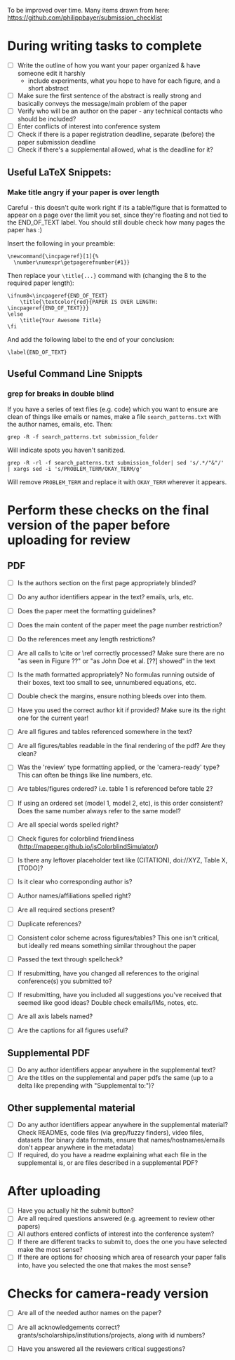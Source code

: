 To be improved over time. Many items drawn from here: https://github.com/philippbayer/submission_checklist

# During writing tasks to complete
- [ ] Write the outline of how you want your paper organized & have someone edit it harshly
	- include experiments, what you hope to have for each figure, and a short abstract
- [ ] Make sure the first sentence of the abstract is really strong and basically conveys the message/main problem of the paper
- [ ] Verify who will be an author on the paper - any technical contacts who should be included?
- [ ] Enter conflicts of interest into conference system
- [ ] Check if there is a paper registration deadline, separate (before) the paper submission deadline
- [ ] Check if there's a supplemental allowed, what is the deadline for it? 

## Useful LaTeX Snippets:

### Make title angry if your paper is over length

Careful - this doesn't quite work right if its a table/figure that is formatted to appear on a page over the limit you set, since they're floating and not tied to the END_OF_TEXT label. You should still double check how many pages the paper has :) 


Insert the following in your preamble:
```
\newcommand{\incpageref}[1]{%
  \number\numexpr\getpagerefnumber{#1}}

```
Then replace your `\title{...}` command with (changing the 8 to the required paper length):
```
\ifnum8<\incpageref{END_OF_TEXT}
    \title{\textcolor{red}{PAPER IS OVER LENGTH: \incpageref{END_OF_TEXT}}}
\else
    \title{Your Awesome Title}
\fi
```
And add the following label to the end of your conclusion:
```
\label{END_OF_TEXT}
```

## Useful Command Line Snippts

### grep for breaks in double blind
If you have a series of text files (e.g. code) which you want to ensure are clean of things like emails or names, make a file `search_patterns.txt` with the author names, emails, etc. Then:
```
grep -R -f search_patterns.txt submission_folder
```
Will indicate spots you haven't sanitized.
```
grep -R -rl -f search_patterns.txt submission_folder| sed 's/.*/"&"/' | xargs sed -i 's/PROBLEM_TERM/OKAY_TERM/g'
```
Will remove `PROBLEM_TERM` and replace it with `OKAY_TERM` wherever it appears.


# Perform these checks on the final version of the paper before uploading for review

## PDF
- [ ] Is the authors section on the first page appropriately blinded?
- [ ] Do any author identifiers appear in the text? emails, urls, etc.
- [ ] Does the paper meet the formatting guidelines?
- [ ] Does the main content of the paper meet the page number restriction?
- [ ] Do the references meet any length restrictions? 
- [ ] Are all calls to \cite or \ref correctly processed? Make sure there are no "as seen in Figure ??" or "as John Doe et al. [??] showed" in the text
- [ ] Is the math formatted appropriately? No formulas running outside of their boxes, text too small to see, unnumbered equations, etc.
- [ ] Double check the margins, ensure nothing bleeds over into them. 
- [ ] Have you used the correct author kit if provided? Make sure its the right one for the current year! 
- [ ] Are all figures and tables referenced somewhere in the text? 
- [ ] Are all figures/tables readable in the final rendering of the pdf? Are they clean?
- [ ] Was the 'review' type formatting applied, or the 'camera-ready' type? This can often be things like line numbers, etc.
- [ ] Are tables/figures ordered? i.e. table 1 is referenced before table 2?
- [ ] If using an ordered set (model 1, model 2, etc), is this order consistent? Does the same number always refer to the same model?
- [ ] Are all special words spelled right? 
- [ ] Check figures for colorblind friendliness (http://mapeper.github.io/jsColorblindSimulator/)
- [ ] Is there any leftover placeholder text like (CITATION), doi://XYZ, Table X, [TODO]?
- [ ] Is it clear who corresponding author is?
- [ ] Author names/affiliations spelled right? 
- [ ] Are all required sections present?
- [ ] Duplicate references?
- [ ] Consistent color scheme across figures/tables? This one isn't critical, but ideally red means something similar throughout the paper
- [ ] Passed the text through spellcheck?
- [ ] If resubmitting, have you changed all references to the original conference(s) you submitted to?
- [ ] If resubmitting, have you included all suggestions you've received that seemed like good ideas? Double check emails/IMs, notes, etc.
- [ ] Are all axis labels named?
- [ ] Are the captions for all figures useful?


## Supplemental PDF
- [ ] Do any author identifiers appear anywhere in the supplemental text?
- [ ] Are the titles on the supplemental and paper pdfs the same (up to a delta like prepending with "Supplemental to:")?

## Other supplemental material
- [ ] Do any author identifiers appear anywhere in the supplemental material? Check READMEs, code files (via grep/fuzzy finders), video files, datasets (for binary data formats, ensure that names/hostnames/emails don't appear anywhere in the metadata)
- [ ] If required, do you have a readme explaining what each file in the supplemental is, or are files described in a supplemental PDF?

# After uploading
- [ ] Have you actually hit the submit button?
- [ ] Are all required questions answered (e.g. agreement to review other papers)
- [ ] All authors entered conflicts of interest into the conference system? 
- [ ] If there are different tracks to submit to, does the one you have selected make the most sense?
- [ ] If there are options for choosing which area of research your paper falls into, have you selected the one that makes the most sense?

# Checks for camera-ready version
- [ ] Are all of the needed author names on the paper?
- [ ] Are all acknowledgements correct? grants/scholarships/institutions/projects, along with id numbers?
- [ ] Have you answered all the reviewers critical suggestions?

